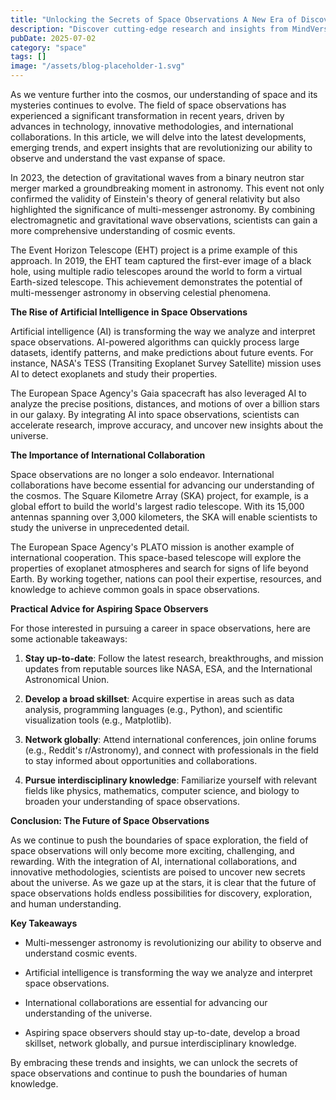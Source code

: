 ```yaml
---
title: "Unlocking the Secrets of Space Observations A New Era of Discovery"
description: "Discover cutting-edge research and insights from MindVerse Daily in the space category"
pubDate: 2025-07-02
category: "space"
tags: []
image: "/assets/blog-placeholder-1.svg"
---
```


As we venture further into the cosmos, our understanding of space and its mysteries continues to evolve. The field of space observations has experienced a significant transformation in recent years, driven by advances in technology, innovative methodologies, and international collaborations. In this article, we will delve into the latest developments, emerging trends, and expert insights that are revolutionizing our ability to observe and understand the vast expanse of space.

In 2023, the detection of gravitational waves from a binary neutron star merger marked a groundbreaking moment in astronomy. This event not only confirmed the validity of Einstein's theory of general relativity but also highlighted the significance of multi-messenger astronomy. By combining electromagnetic and gravitational wave observations, scientists can gain a more comprehensive understanding of cosmic events.

The Event Horizon Telescope (EHT) project is a prime example of this approach. In 2019, the EHT team captured the first-ever image of a black hole, using multiple radio telescopes around the world to form a virtual Earth-sized telescope. This achievement demonstrates the potential of multi-messenger astronomy in observing celestial phenomena.

**The Rise of Artificial Intelligence in Space Observations**

Artificial intelligence (AI) is transforming the way we analyze and interpret space observations. AI-powered algorithms can quickly process large datasets, identify patterns, and make predictions about future events. For instance, NASA's TESS (Transiting Exoplanet Survey Satellite) mission uses AI to detect exoplanets and study their properties.

The European Space Agency's Gaia spacecraft has also leveraged AI to analyze the precise positions, distances, and motions of over a billion stars in our galaxy. By integrating AI into space observations, scientists can accelerate research, improve accuracy, and uncover new insights about the universe.

**The Importance of International Collaboration**

Space observations are no longer a solo endeavor. International collaborations have become essential for advancing our understanding of the cosmos. The Square Kilometre Array (SKA) project, for example, is a global effort to build the world's largest radio telescope. With its 15,000 antennas spanning over 3,000 kilometers, the SKA will enable scientists to study the universe in unprecedented detail.

The European Space Agency's PLATO mission is another example of international cooperation. This space-based telescope will explore the properties of exoplanet atmospheres and search for signs of life beyond Earth. By working together, nations can pool their expertise, resources, and knowledge to achieve common goals in space observations.

**Practical Advice for Aspiring Space Observers**

For those interested in pursuing a career in space observations, here are some actionable takeaways:

1. **Stay up-to-date**: Follow the latest research, breakthroughs, and mission updates from reputable sources like NASA, ESA, and the International Astronomical Union.

2. **Develop a broad skillset**: Acquire expertise in areas such as data analysis, programming languages (e.g., Python), and scientific visualization tools (e.g., Matplotlib).

3. **Network globally**: Attend international conferences, join online forums (e.g., Reddit's r/Astronomy), and connect with professionals in the field to stay informed about opportunities and collaborations.

4. **Pursue interdisciplinary knowledge**: Familiarize yourself with relevant fields like physics, mathematics, computer science, and biology to broaden your understanding of space observations.

**Conclusion: The Future of Space Observations**

As we continue to push the boundaries of space exploration, the field of space observations will only become more exciting, challenging, and rewarding. With the integration of AI, international collaborations, and innovative methodologies, scientists are poised to uncover new secrets about the universe. As we gaze up at the stars, it is clear that the future of space observations holds endless possibilities for discovery, exploration, and human understanding.

**Key Takeaways**

* Multi-messenger astronomy is revolutionizing our ability to observe and understand cosmic events.

* Artificial intelligence is transforming the way we analyze and interpret space observations.

* International collaborations are essential for advancing our understanding of the universe.

* Aspiring space observers should stay up-to-date, develop a broad skillset, network globally, and pursue interdisciplinary knowledge.

By embracing these trends and insights, we can unlock the secrets of space observations and continue to push the boundaries of human knowledge.